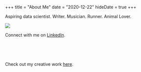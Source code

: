 +++
title = "About Me"
date = "2020-12-22"
hideDate = true
+++

<!-- TODO: fix image centering -->
Aspiring data scientist. Writer. Musician. Runner. Animal Lover. 

![](/images/profile_pic_20201229.jpeg)

Connect with me on [LinkedIn](https://www.linkedin.com/in/erica-xia-9370aa9a/).


<br />
<br />
<br />

Check out my creative work [here](https://linktr.ee/ex9966).

<!-- Check out my creative work here:
* [My Youtube Channel](https://www.youtube.com/channel/UC4TH7cZ8zP1-oK4_URPslNA)
* [Creative Writing](https://archiveofourown.org/users/KatJumpedOverTheMoon) -->



